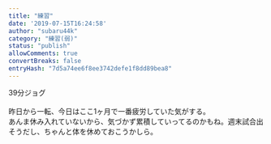 ```yaml
---
title: "練習"
date: '2019-07-15T16:24:58'
author: "subaru44k"
category: "練習(弱)"
status: "publish"
allowComments: true
convertBreaks: false
entryHash: "7d5a74ee6f8ee3742defe1f8dd89bea8"
---
```

39分ジョグ<br>
<br>
昨日から一転、今日はここ1ヶ月で一番疲労していた気がする。<br>
あんま休み入れていないから、気づかず累積していってるのかもね。週末試合出そうだし、ちゃんと体を休めておこうかしら。
